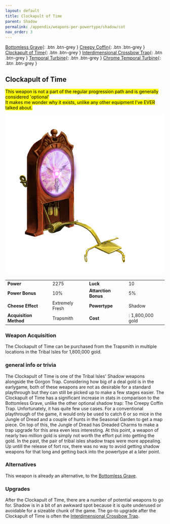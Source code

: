 ```yaml
---
layout: default
title: Clockapult of Time
parent: Shadow
permalink: /appendix/weapons-per-powertype/shadow/cot
nav_order: 3
---
```

<span class="fs-1">[Bottomless Grave](/appendix/weapons-per-powertype/shadow/bg){: .btn .btn-grey } </span><span class="fs-1"> [Creepy Coffin](/appendix/weapons-per-powertype/shadow/coffin){: .btn .btn-grey } </span><span class="fs-1"> [Clockapult of Time](/appendix/weapons-per-powertype/shadow/cot){: .btn .btn-grey } </span><span class="fs-1"> [Interdimensional Crossbow Trap](/appendix/weapons-per-powertype/shadow/idct){: .btn .btn-grey } </span><span class="fs-1"> [Temporal Turbine](/appendix/weapons-per-powertype/shadow/tt){: .btn .btn-grey } </span><span class="fs-1"> [Chrome Temporal Turbine](/appendix/weapons-per-powertype/shadow/ctt){: .btn .btn-grey } </span>

## Clockapult of Time
<mark> This weapon is not a part of the regular progression path and is generally considered 'optional'</mark>  
<mark>It makes me wonder why it exists, unlike any other equipment I've EVER talked about.</mark>

<img src="/assets/images/cot.png" alt="Clockapult of Time's Image" width="600">

|||||
|---|---|---|---|
| __Power__ 	| 2275 	| __Luck__ 	| 10 	|
| __Power Bonus__ 	| 10% 	|__Attarction Bonus__ 	| 5% 	|
| __Cheese Effect__ 	| Extremely Fresh	| __Powertype__ 	| Shadow 	|
| __Acquisition Method__ 	| Trapsmith	| __Cost__ 	| : 1,800,000 gold	|

### Weapon Acquisition
The Clockapult of Time can be purchased from the Trapsmith in multiple locations in the Tribal Isles for 1,800,000 gold.

### general info or trivia
The Clockapult of Time is one of the Tribal Isles' Shadow weapons alongside the Gorgon Trap.  Considering how big of a deal gold is in the earlygame, both of these weapons are not as desirable for a standard playthrough but they can still be picked up to make a few stages easier.
The Clockapult of Time has a significant increase in stats in comparison to the Bottomless Grave, unlike the other optional shadow trap: The Creepy Coffin Trap. Unfortunately, it has quite few use cases. For a conventional playthrough of the game, it would only be used to catch 6 or so mice in the Jungle of Dread and a couple of hunts in the Seasonal Garden to get a map piece. On top of this, the Jungle of Dread has Dreaded Charms to make a trap upgrade for this area even less interesting. At this point, a weapon of nearly two million gold is simply not worth the effort put into getting the gold.
In the past, the pair of tribal isles shadow traps were more appealing. Up untill the release of fort rox, there was no way to avoid getting shadow weapons for that long and getting back into the powertype at a later point.

### Alternatives
This weapon is already an alternative, to the [Bottomless Grave](/appendix/weapons-per-powertype/shadow/bg).
### Upgrades
After the Clockapult of Time, there are a number of potential weapons to go for. Shadow is in a bit of an awkward spot because it is quite underused or avoidable for a sizeable chunk of the game. The go-to upgrade after the Clockapult of Time is often the [Interdimensional Crossbow Trap](/appendix/weapons-per-powertype/shadow/IDCT).